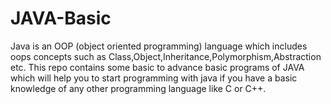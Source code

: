 # JAVA-Basic
Java is an OOP (object oriented programming) language which includes oops concepts such as Class,Object,Inheritance,Polymorphism,Abstraction etc. This repo contains some basic to advance basic programs of JAVA which will help you to start programming with java if you have a basic knowledge of any other programming language like C or C++.
